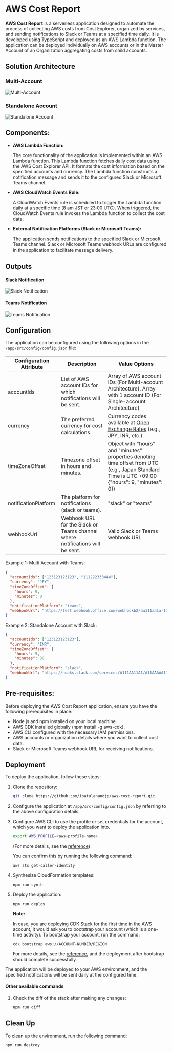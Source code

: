 # AWS Cost Report

**AWS Cost Report** is a serverless application designed to automate the process of collecting AWS costs from Cost Explorer, organized by services, and sending notifications to Slack or Teams at a specified time daily. It is developed using TypeScript and deployed as an AWS Lambda function. The application can be deployed individually on AWS accounts or in the Master Account of an Organization aggregating costs from child accounts.

## Solution Architecture

### Multi-Account
![Multi-Account](docs/assets/images/MultiAccountArchitecture.png)

### Standalone Account
![Standalone Account](docs/assets/images/SingleAccountArchitecture.png)


## Components:

- **AWS Lambda Function:**

  The core functionality of the application is implemented within an AWS Lambda function.
  This Lambda function fetches daily cost data using the AWS Cost Explorer API.
  It formats the cost information based on the specified accounts and currency.
  The Lambda function constructs a notification message and sends it to the configured Slack or Microsoft Teams channel.

- **AWS CloudWatch Events Rule:**

  A CloudWatch Events rule is scheduled to trigger the Lambda function daily at a specific time (8 am JST or 23:00 UTC).
  When triggered, the CloudWatch Events rule invokes the Lambda function to collect the cost data.

- **External Notification Platforms (Slack or Microsoft Teams):**

  The application sends notifications to the specified Slack or Microsoft Teams channel.
  Slack or Microsoft Teams webhook URLs are configured in the application to facilitate message delivery.
　　

## Outputs

#### Slack Notification
![Slack Notification](docs/assets/images/SlackNotification.png)

#### Teams Notification
![Teams Notification](docs/assets/images/TeamsNotification.png)

## Configuration

The application can be configured using the following options in the `/app/src/config/config.json` file:

| Configuration Attribute | Description                                                                  | Value Options                                                                                                                                   |
| ----------------------- | ---------------------------------------------------------------------------- | ----------------------------------------------------------------------------------------------------------------------------------------------- |
| accountIds              | List of AWS account IDs for which notifications will be sent.                | Array of AWS account IDs (For Multi-account Architecture),  Array with 1 account ID (For Single-account Architecture)                           |
| currency                | The preferred currency for cost calculations.                                | Currency codes available at [Open Exchange Rates](https://open.er-api.com/v6/latest/USD) (e.g., JPY, INR, etc.)                                 |
| timeZoneOffset          | Timezone offset in hours and minutes.                                        | Object with "hours" and "minutes" properties denoting time offset from UTC (e.g., Japan Standard Time is UTC +09:00 {"hours": 9, "minutes": 0}) |
| notificationPlatform    | The platform for notifications (slack or teams).                             | "slack" or "teams"                                                                                                                              |
| webhookUrl              | Webhook URL for the Slack or Teams channel where notifications will be sent. | Valid Slack or Teams webhook URL                                                                                                                |

Example 1: Multi Account with Teams:
```json
{
  "accountIds": ["123123123123", "111222333444"],
  "currency": "JPY",
  "timeZoneOffset": {
    "hours": 9,
    "minutes": 0
  },
  "notificationPlatform": "teams",
  "webhookUrl": "https://test.webhook.office.com/webhookb2/aa111aa1a-1111-1a11-11a1-11a1a1a1111@111a1a11-a1a1-1111-1111-11a1a1a11a11/IncomingWebhook/111111111111111111111111/a1a1a1-a1a1-1aa1-a1a1-11a111aa1111"
}
```

Example 2: Standalone Account with Slack:
```json
{
  "accountIds": ["123123123123"],
  "currency": "INR",
  "timeZoneOffset": {
    "hours": 5,
    "minutes": 30
  },
  "notificationPlatform": "slack",
  "webhookUrl": "https://hooks.slack.com/services/A111AA11A1/A11AAAAA111/aAaA1aaaaaa1aAaaaaAA1aA1"
}
```


## Pre-requisites:

Before deploying the AWS Cost Report application, ensure you have the following prerequisites in place:

- Node.js and npm installed on your local machine.
- AWS CDK installed globally (npm install -g aws-cdk).
- AWS CLI configured with the necessary IAM permissions.
- AWS accounts or organization details where you want to collect cost data.
- Slack or Microsoft Teams webhook URL for receiving notifications.


## Deployment

To deploy the application, follow these steps:

1. Clone the repository: 
   ```sh
   git clone https://github.com/ibatulanandjp/aws-cost-report.git
   ```

2. Configure the application at `/app/src/config/config.json` by referring to the above configuration details.

3. Configure AWS CLI to use the profile or set credentials for the account, which you want to deploy the application into.
   ```sh
   export AWS_PROFILE=<aws-profile-name>
   ```

   (For more details, see the [reference](https://docs.aws.amazon.com/cli/latest/userguide/cli-chap-configure.html))

   You can confirm this by running the following command:
   ```sh
   aws sts get-caller-identity
   ```
   
4. Synthesize CloudFormation templates:
   ```sh
   npm run synth
   ```

5. Deploy the application:
   ```sh
   npm run deploy
   ```

   **Note:** 
   
   In case, you are deploying CDK Stack for the first time in the AWS account, it would ask you to bootstrap your account (which is a one-time activity). 
   To bootstrap your account, run the command:
   ```sh
   cdk bootstrap aws://ACCOUNT-NUMBER/REGION
   ```

   For more details, see the [reference](https://docs.aws.amazon.com/cdk/v2/guide/bootstrapping.html), and the deployment after bootstrap should complete successfully. 


The application will be deployed to your AWS environment, and the specified notifications will be sent daily at the configured time.

#### Other available commands
1. Check the diff of the stack after making any changes:
   ```sh
   npm run diff
   ``` 

## Clean Up

To clean up the environment, run the following command:
```sh
npm run destroy
```
